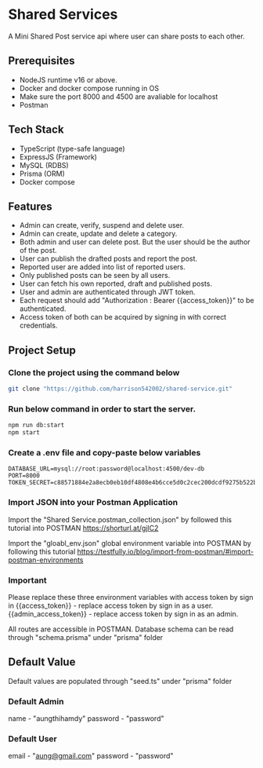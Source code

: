 # Shared Services

A Mini Shared Post service api where user can share posts to each other.

## Prerequisites

- NodeJS runtime v16 or above.
- Docker and docker compose running in OS
- Make sure the port 8000 and 4500 are avaliable for localhost
- Postman

## Tech Stack

- TypeScript (type-safe language)
- ExpressJS (Framework)
- MySQL (RDBS)
- Prisma (ORM)
- Docker compose

## Features

- Admin can create, verify, suspend and delete user.
- Admin can create, update and delete a category.
- Both admin and user can delete post. But the user should be the author of the post.
- User can publish the drafted posts and report the post.
- Reported user are added into list of reported users.
- Only published posts can be seen by all users.
- User can fetch his own reported, draft and published posts.
- User and admin are authenticated through JWT token.
- Each request should add "Authorization : Bearer {{access_token}}" to be authenticated.
- Access token of both can be acquired by signing in with correct credentials.

## Project Setup

### Clone the project using the command below

```bash
git clone "https://github.com/harrison542002/shared-service.git"
```

### Run below command in order to start the server.

```bash
npm run db:start
npm start
```

### Create a .env file and copy-paste below variables

```text
DATABASE_URL=mysql://root:password@localhost:4500/dev-db
PORT=8000
TOKEN_SECRET=c88571884e2a8ecb0eb10df4808e4b6cce5d0c2cec200dcdf9275b522bf19bf2a1ec9d9aa978c0a9606a9270636d3afac2d4d688d4c8a243d5436bd1b1c5627f
```

### Import JSON into your Postman Application

Import the "Shared Service.postman_collection.json" by followed this tutorial into POSTMAN
https://shorturl.at/gjlC2

Import the "gloabl_env.json" global environment variable into POSTMAN by following this tutorial
https://testfully.io/blog/import-from-postman/#import-postman-environments

### Important

Please replace these three environment variables with access token by sign in
{{access_token}} - replace access token by sign in as a user.
{{admin_access_token}} - replace access token by sign in as an admin.

All routes are accessible in POSTMAN.
Database schema can be read through "schema.prisma" under "prisma" folder

## Default Value

Default values are populated through "seed.ts" under "prisma" folder

### Default Admin

name - "aungthihamdy"
password - "password"

### Default User

email - "aung@gmail.com"
password - "password"
